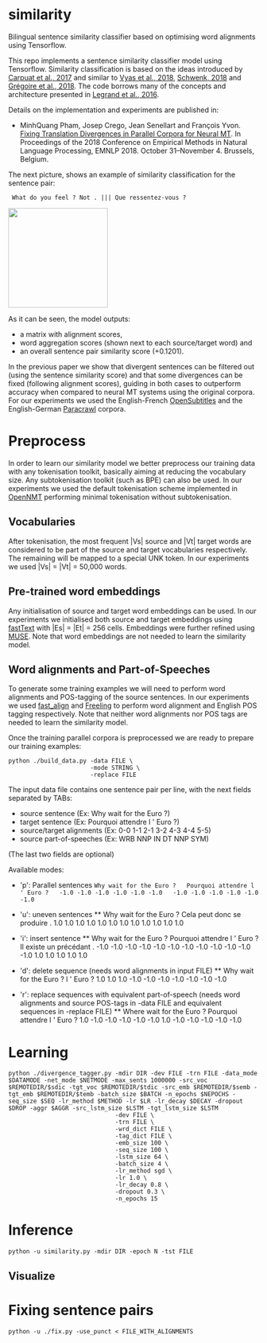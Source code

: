 # similarity
Bilingual sentence similarity classifier based on optimising word alignments using Tensorflow.

This repo implements a sentence similarity classifier model using Tensorflow. Similarity classification is based on the ideas introduced by [Carpuat et al., 2017](http://aclweb.org/anthology/W17-3209) and similar to [Vyas et al., 2018](http://aclweb.org/anthology/N18-1136), [Schwenk, 2018](http://aclweb.org/anthology/P18-2037) and [Grégoire et al., 2018](http://www.aclweb.org/anthology/C18-1122). The code borrows many of the concepts and architecture presented in [Legrand et al., 2016](http://www.aclweb.org/anthology/W16-2207). 

Details on the implementation and experiments are published in:
* MinhQuang Pham, Josep Crego, Jean Senellart and François Yvon. [Fixing Translation Divergences in Parallel Corpora for Neural MT](http://emnlp2018.org/program/accepted/short-papers). In Proceedings of the 2018 Conference on Empirical Methods in Natural Language Processing, EMNLP 2018. October 31–November 4. Brussels, Belgium.

The next picture, shows an example of similarity classification for the sentence pair:

``` What do you feel ? Not . ||| Que ressentez-vous ?```

<img src="https://github.com/jmcrego/similarity/blob/master/divergence_example.png" width="200" />

As it can be seen, the model outputs:
* a matrix with alignment scores,
* word aggregation scores (shown next to each source/target word) and
* an overall sentence pair similarity score (+0.1201).

In the previous paper we show that divergent sentences can be filtered out (using the sentence similarity score) and that some divergences can be fixed (following alignment scores), guiding in both cases to outperform accuracy when compared to neural MT systems using the original corpora. For our experiments we used the English-French [OpenSubtitles](http://www.lrec-conf.org/proceedings/lrec2016/pdf/947_Paper.pdf) and the English-German [Paracrawl](http://paracrawl.eu/) corpora.

# Preprocess

In order to learn our similarity model we better preprocess our training data with any tokenisation toolkit, basically aiming at reducing the vocabulary size. Any subtokenisation toolkit (such as BPE) can also be used. In our experiments we used the default tokenisation scheme implemented in [OpenNMT](http://opennmt.net) performing minimal tokenisation without subtokenisation.

## Vocabularies

After tokenisation, the most frequent |Vs| source and |Vt| target words are considered to be part of the source and target vocabularies respectively. The remaining will be mapped to a special UNK token. In our experiments we used |Vs| = |Vt| = 50,000 words.

## Pre-trained word embeddings

Any initialisation of source and target word embeddings can be used. In our experiments we initialised both source and target embeddings using [fastText](https://github.com/facebookresearch/fastText) with |Es| = |Et| = 256 cells. Embeddings were further refined using [MUSE](https://github.com/facebookresearch/MUSE). Note that word embeddings are not needed to learn the similarity model.

## Word alignments and Part-of-Speeches

To generate some training examples we will need to perform word alignments and POS-tagging of the source sentences. In our experiments we used [fast\_align](https://github.com/clab/fast_align) and [Freeling](https://github.com/TALP-UPC/FreeLing.git) to perform word alignment and English POS tagging respectively. Note that neither word alignments nor POS tags are needed to learn the similarity model.

Once the training parallel corpora is preprocessed we are ready to prepare our training examples:

```
python ./build_data.py -data FILE \
                       -mode STRING \
                       -replace FILE
```
The input data file contains one sentence pair per line, with the next fields separated by TABs:
* source sentence (Ex: Why wait for the Euro ?)
* target sentence (Ex: Pourquoi attendre l ' Euro ?)
* source/target alignments (Ex: 0-0 1-1 2-1 3-2 4-3 4-4 5-5)
* source part-of-speeches (Ex: WRB NNP IN DT NNP SYM)

(The last two fields are optional)

Available modes:
* 'p': Parallel sentences
`
 Why wait for the Euro ?   Pourquoi attendre l ' Euro ?   -1.0 -1.0 -1.0 -1.0 -1.0 -1.0   -1.0 -1.0 -1.0 -1.0 -1.0 -1.0
`

* 'u': uneven sentences
** Why wait for the Euro ?   Cela peut donc se produire .   1.0 1.0 1.0 1.0 1.0 1.0   1.0 1.0 1.0 1.0 1.0 1.0

* 'i': insert sentence
** Why wait for the Euro ?   Pourquoi attendre l ' Euro ? Il existe un précédant .   -1.0 -1.0 -1.0 -1.0 -1.0 -1.0   -1.0 -1.0 -1.0 -1.0 -1.0 -1.0 1.0 1.0 1.0 1.0 1.0

* 'd': delete sequence (needs word alignments in input FILE)
** Why wait for the Euro ?   l ' Euro ?   1.0 1.0 1.0 -1.0 -1.0 -1.0   -1.0 -1.0 -1.0 -1.0

* 'r': replace sequences with equivalent part-of-speech (needs word alignments and source POS-tags in -data FILE and equivalent sequences in -replace FILE)
** Where wait for the Euro ?   Pourquoi attendre l ' Euro ?   1.0 -1.0 -1.0 -1.0 -1.0 -1.0   1.0 -1.0 -1.0 -1.0 -1.0 -1.0

# Learning
```
python ./divergence_tagger.py -mdir DIR -dev FILE -trn FILE -data_mode $DATAMODE -net_mode $NETMODE -max_sents 1000000 -src_voc $REMOTEDIR/$sdic -tgt_voc $REMOTEDIR/$tdic -src_emb $REMOTEDIR/$semb -tgt_emb $REMOTEDIR/$temb -batch_size $BATCH -n_epochs $NEPOCHS -seq_size $SEQ -lr_method $METHOD -lr $LR -lr_decay $DECAY -dropout $DROP -aggr $AGGR -src_lstm_size $LSTM -tgt_lstm_size $LSTM
                              -dev FILE \
                              -trn FILE \
                              -wrd_dict FILE \
                              -tag_dict FILE \
                              -emb_size 100 \
                              -seq_size 100 \
                              -lstm_size 64 \
                              -batch_size 4 \
                              -lr_method sgd \
                              -lr 1.0 \
                              -lr_decay 0.8 \
                              -dropout 0.3 \
                              -n_epochs 15
```
# Inference
```
python -u similarity.py -mdir DIR -epoch N -tst FILE
```

## Visualize

# Fixing sentence pairs

```
python -u ./fix.py -use_punct < FILE_WITH_ALIGNMENTS
```
